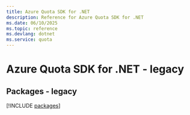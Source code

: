 ```yaml
---
title: Azure Quota SDK for .NET
description: Reference for Azure Quota SDK for .NET
ms.date: 06/10/2025
ms.topic: reference
ms.devlang: dotnet
ms.service: quota
---
```

# Azure Quota SDK for .NET - legacy
## Packages - legacy
[!INCLUDE [packages](quota-index.md)]